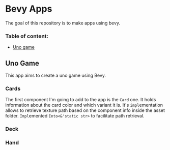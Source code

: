 # Bevy Apps

The goal of this repository is to make apps using bevy.

### Table of content:
- [Uno game](#uno-game)

## Uno Game

<a name="uno-game"></a>

This app aims to create a uno game using Bevy.

### Cards
The first component I'm going to add to the app is the `Card` one. It holds information about the card color and which variant it is.
It's `impl`ementation allows to retrieve texture path based on the component info inside the asset folder. `Impl`emented `Into<&'static str>` to facilitate path retrieval.

### Deck

### Hand